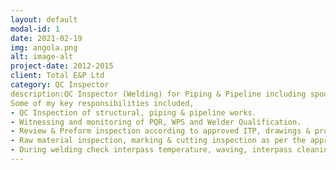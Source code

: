 ```yaml
---
layout: default
modal-id: 1
date: 2021-02-19
img: angola.png
alt: image-alt
project-date: 2012-2015
client: Total E&P Ltd
category: QC Inspector
description:QC Inspector (Welding) for Piping & Pipeline including spools & jumpers, riser tower quad, Tri and string pipelines, Double joints for gas export and water injection pipelines, Pipe in pipe swage welds, Cladding, Structures including suction piles/ILT/FLET/SIV,URTA & LRTA structures, Buoyancy tanks, Midwater arches.  
Some of my key responsibilities included,
- QC Inspection of structural, piping & pipeline works.
- Witnessing and monitoring of PQR, WPS and Welder Qualification.
- Review & Preform inspection according to approved ITP, drawings & procedures method statements.
- Raw material inspection, marking & cutting inspection as per the approved drawings.
- During welding check interpass temperature, waving, interpass cleaning, maintaining welding parameters.
---
```


